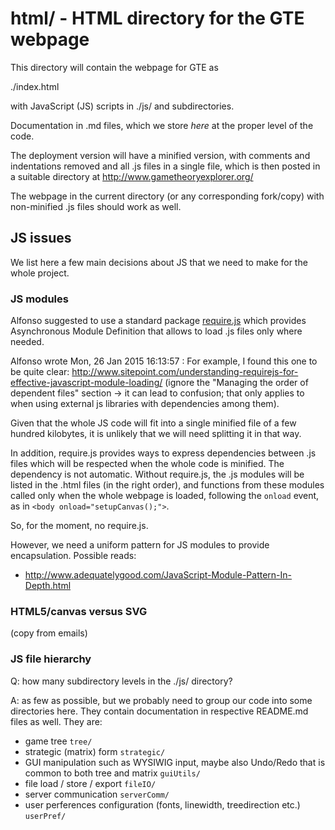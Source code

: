 # html/ - HTML directory for the GTE webpage

This directory will contain the webpage for GTE as 

./index.html

with JavaScript (JS) scripts in ./js/ and subdirectories.

Documentation in .md files, which we store _here_ at the
proper level of the code.  

The deployment version will have a minified version, with
comments and indentations removed and all .js files in a
single file, which is then posted in a suitable directory at
http://www.gametheoryexplorer.org/

The webpage in the current directory (or any corresponding
fork/copy) with non-minified .js files should work as well.

## JS issues

We list here a few main decisions about JS
that we need to make
for the whole project.

### JS modules

Alfonso suggested to use a standard package
[require.js](http://requirejs.org)
which provides Asynchronous Module Definition that allows to
load .js files only where needed.

Alfonso wrote Mon, 26 Jan 2015 16:13:57 :
    For example, I found this one to be quite clear:
    http://www.sitepoint.com/understanding-requirejs-for-effective-javascript-module-loading/
    (ignore the "Managing the order of dependent files"
    section -> it can lead to confusion; that only applies
    to when using external js libraries with dependencies
    among them).

Given that the whole JS code will fit into a single minified
file of a few hundred kilobytes, it is unlikely that we will
need splitting it in that way.

In addition, require.js provides ways to express
dependencies between .js files which will be respected when
the whole code is minified.
The dependency is not automatic.
Without require.js, the .js modules will be listed in
the .html files (in the right order),
and functions from these modules called only when the whole
webpage is loaded, following the `onload` event, as in 
`<body onload="setupCanvas();">`.

So, for the moment, no require.js.

However, we need a uniform pattern for JS modules to provide
encapsulation.
Possible reads:
- http://www.adequatelygood.com/JavaScript-Module-Pattern-In-Depth.html

### HTML5/canvas versus SVG

(copy from emails)

### JS file hierarchy

Q: how many subdirectory levels in the ./js/ directory?

A: as few as possible, but we probably need to group our
code into some directories here. They contain documentation
in respective README.md files as well. They are:

- game tree `tree/`
- strategic (matrix) form `strategic/`
- GUI manipulation such as WYSIWIG input, maybe also
  Undo/Redo that is common to both tree and matrix
  `guiUtils/`
- file load / store / export `fileIO/`
- server communication `serverComm/`
- user perferences configuration (fonts, linewidth, treedirection
  etc.) `userPref/`
